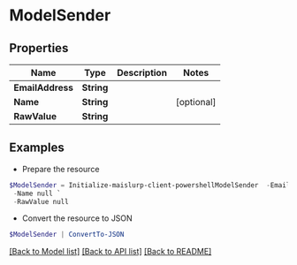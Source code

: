 # ModelSender
## Properties

Name | Type | Description | Notes
------------ | ------------- | ------------- | -------------
**EmailAddress** | **String** |  | 
**Name** | **String** |  | [optional] 
**RawValue** | **String** |  | 

## Examples

- Prepare the resource
```powershell
$ModelSender = Initialize-maislurp-client-powershellModelSender  -EmailAddress null `
 -Name null `
 -RawValue null
```

- Convert the resource to JSON
```powershell
$ModelSender | ConvertTo-JSON
```

[[Back to Model list]](../README#documentation-for-models) [[Back to API list]](../README#documentation-for-api-endpoints) [[Back to README]](../README)

